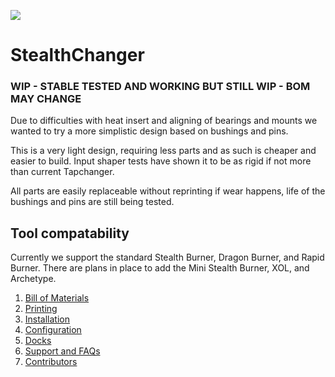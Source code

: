![](https://github.com/Hellsparks/StealthChanger/blob/main/media/Stealthchanger_logo_sm.png?raw=true)
# StealthChanger

### WIP - STABLE TESTED AND WORKING BUT STILL WIP - BOM MAY CHANGE

Due to difficulties with heat insert and aligning of bearings and mounts we wanted to try a more simplistic design based on bushings and pins.

This is a very light design, requiring less parts and as such is cheaper and easier to build.  Input shaper tests have shown it to be as rigid if not more than current Tapchanger.

All parts are easily replaceable without reprinting if wear happens, life of the bushings and pins are still being tested.

## Tool compatability
Currently we support the standard Stealth Burner, Dragon Burner, and Rapid Burner.  There are plans in place to add the Mini Stealth Burner, XOL, and Archetype.


1. [Bill of Materials](BOM)
2. [Printing](Printing)
3. [Installation](Installation)
4. [Configuration](Configuration)
5. [Docks](Docks)
6. [Support and FAQs](Support)
7. [Contributors](Contributors)
